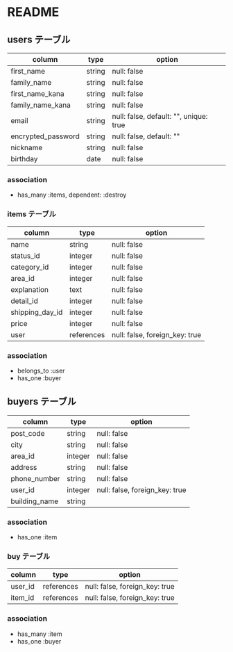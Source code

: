 # README

## users テーブル

| column               | type     | option                                 |
| ---------------------| ---------| ---------------------------------------|
| first_name           | string   | null: false                            |
| family_name          | string   | null: false                            |
| first_name_kana      | string   | null: false                            |
| family_name_kana     | string   | null: false                            |
| email                | string   | null: false, default: "", unique: true |
| encrypted_password   | string   | null: false, default: ""               |
| nickname             | string   | null: false                            |
| birthday             | date     | null: false                            |

### association

- has_many :items, dependent: :destroy

### items テーブル

| column               | type           | option                         |
| ---------------------| -------------- | ------------------------------ |
| name                 | string         | null: false                    |
| status_id            | integer        | null: false                    |
| category_id          | integer        | null: false                    |
| area_id              | integer        | null: false                    |
| explanation          | text           | null: false                    |
| detail_id            | integer        | null: false                    |
| shipping_day_id      | integer        | null: false                    |
| price                | integer        | null: false                    |
| user                 | references     | null: false, foreign_key: true |

### association

- belongs_to :user
- has_one :buyer

## buyers テーブル

| column               | type           | option                         |
| ---------------------| -------------- | ------------------------------ |
| post_code            | string         | null: false                    |
| city                 | string         | null: false                    |
| area_id              | integer        | null: false                    |
| address              | string         | null: false                    |
| phone_number         | string         | null: false                    |
| user_id              | integer        | null: false, foreign_key: true |
| building_name        | string         |                                |

### association

- has_one :item

### buy テーブル

| column               | type           | option                         |
| ---------------------| -------------- | ------------------------------ |
| user_id              | references     | null: false, foreign_key: true |
| item_id              | references     | null: false, foreign_key: true |

### association

- has_many :item
- has_one :buyer
